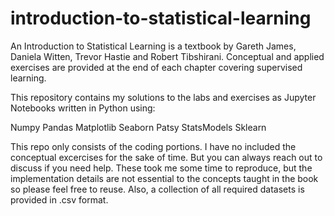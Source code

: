 # introduction-to-statistical-learning

An Introduction to Statistical Learning is a textbook by Gareth James, Daniela Witten, Trevor Hastie and Robert Tibshirani. Conceptual and applied exercises are provided at the end of each chapter covering supervised learning.

This repository contains my solutions to the labs and exercises as Jupyter Notebooks written in Python using:

Numpy
Pandas
Matplotlib
Seaborn
Patsy
StatsModels
Sklearn

This repo only consists of the coding portions. I have no included the conceptual excercises for the sake of time. But you can always reach out to discuss if you need help. These took me some time to reproduce, but the implementation details are not essential to the concepts taught in the book so please feel free to reuse. Also, a collection of all required datasets is provided in .csv format.

